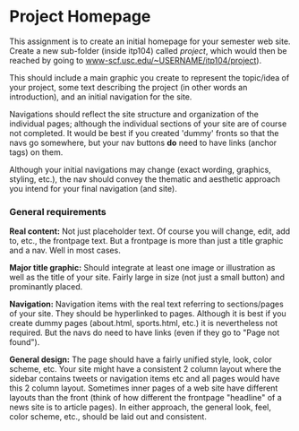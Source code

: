 Project Homepage
================

This assignment is to create an initial homepage for your semester web site. Create a new sub-folder (inside itp104) called _project_, which would then be reached by going to www-scf.usc.edu/~USERNAME/itp104/project).

This should include a main graphic you create to represent the topic/idea of your project, some text describing the project (in other words an introduction), and an initial navigation for the site.
  
Navigations should reflect the site structure and organization of the individual pages; although the individual sections of your site are of course not completed. It would be best if you created 'dummy' fronts so that the navs go somewhere, but your nav buttons __do__ need to have links (anchor tags) on them.

Although your initial navigations may change (exact wording, graphics, styling, etc.), the nav should convey the thematic and aesthetic approach you intend for your final navigation (and site). 
  
### General requirements

__Real content:__ Not just placeholder text. Of course you will change, edit, add to, etc., the frontpage text. But a frontpage is more than just a title graphic and a nav. Well in most cases.

__Major title graphic:__ Should integrate at least one image or illustration as well as the title of your site. Fairly large in size (not just a small button) and prominantly placed.

__Navigation:__ Navigation items with the real text referring to sections/pages of your site. They should be hyperlinked to pages. Although it is best if you create dummy pages (about.html, sports.html, etc.) it is nevertheless not required. But the navs do need to have links (even if they go to "Page not found").

__General design:__ The page should have a fairly unified style, look, color scheme, etc. Your site might have a consistent 2 column layout where the sidebar contains tweets or navigation items etc and all pages would have this 2 column layout. Sometimes inner pages of a web site have different layouts than the front (think of how different the frontpage "headline" of a news site is to article pages). In either approach, the general look, feel, color scheme, etc., should be laid out and consistent.
  
  
